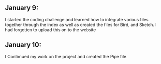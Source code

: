 ## January 9:

I started the coding challenge and learned how to integrate various files together through the index as well as created the files for Bird, and Sketch. I had forgotten to upload this on to the website


## January 10: 

I Contimued my work on the project and created the Pipe file. 

